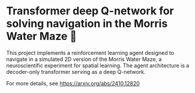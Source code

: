 # Transformer deep Q-network for solving navigation in the Morris Water Maze 🐁

This project implements a reinforcement learning agent designed to navigate in a simulated 2D version of the Morris Water Maze, a neuroscientific experiment for spatial learning. The agent architecture is a decoder-only transformer serving as a deep Q-network. 

For more details, see https://arxiv.org/abs/2410.12820